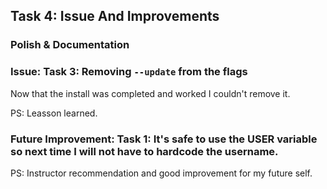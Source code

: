 ## Task 4: Issue And Improvements 

### Polish & Documentation

### Issue: Task 3: Removing `--update` from the flags

Now that the install was completed and worked I couldn't remove it. 

PS: Leasson learned.

### Future Improvement: Task 1: It's safe to use the USER variable so next time I will not have to hardcode the username. 

PS: Instructor recommendation and good improvement for my future self.

